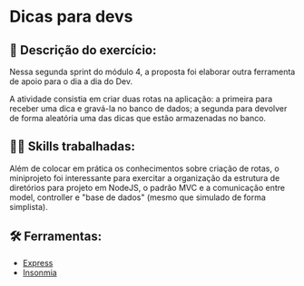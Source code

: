 # Dicas para devs
## 🚴 Descrição do exercício:

<p>Nessa segunda sprint do módulo 4, a proposta foi elaborar outra ferramenta de apoio para o dia a dia do Dev.</p>
<p>A atividade consistia em criar duas rotas na aplicação: a primeira para receber uma dica e gravá-la no banco de dados; a segunda para devolver de forma aleatória uma das dicas que estão armazenadas no banco.</p>

## 🏋️‍♂️ Skills trabalhadas:
Além de colocar em prática os conhecimentos sobre criação de rotas, o miniprojeto foi interessante para exercitar a organização da estrutura de diretórios para projeto em NodeJS, o padrão MVC e a comunicação entre model, controller e "base de dados" (mesmo que simulado de forma simplista).
## 🛠 Ferramentas:
* [Express](https://www.npmjs.com/package/express)
* [Insonmia](https://insomnia.rest/)
